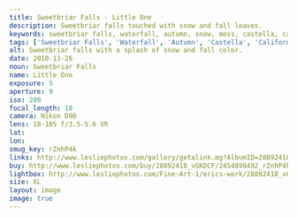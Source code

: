```yaml
---
title: Sweetbriar Falls - Little One
description: Sweetbriar falls touched with snow and fall leaves.
keywords: sweetbriar falls, waterfall, autumn, snow, moss, castella, california, landscape
tags: ['Sweetbriar Falls', 'Waterfall', 'Autumn', 'Castella', 'California', 'Landscape']
alt: Sweetbriar falls with a splash of snow and fall color. 
date: 2010-11-26
noun: Sweetbriar Falls
name: Little One
exposure: 5
aperture: 9
iso: 200
focal_length: 18
camera: Nikon D90
lens: 18-105 f/3.5-5.6 VR
lat: 
lon: 
smug_key: rZnhP4k
links: http://www.lesliephotos.com/gallery/getalink.mg?AlbumID=28892418&AlbumKey=vGKDCF&ImageID=2454898492&ImageKey=rZnhP4k&how=forum&Page=1
buy: http://www.lesliephotos.com/buy/28892418_vGKDCF/2454898492_rZnhP4k/
lightbox: http://www.lesliephotos.com/Fine-Art-1/erics-work/28892418_vGKDCF#!i=2454898492&k=rZnhP4k&lb=1&s=A
size: XL
layout: image
image: true
---
```

